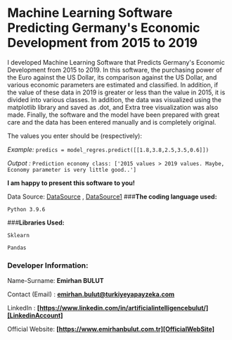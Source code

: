 # **Machine Learning Software Predicting Germany's Economic Development from 2015 to 2019**
I developed Machine Learning Software that Predicts Germany's Economic Development from 2015 to 2019. In this software, the purchasing power of the Euro against the US Dollar, its comparison against the US Dollar, and various economic parameters are estimated and classified. In addition, if the value of these data in 2019 is greater or less than the value in 2015, it is divided into various classes. In addition, the data was visualized using the matplotlib library and saved as .dot, and Extra tree visualization was also made. Finally, the software and the model have been prepared with great care and the data has been entered manually and is completely original.

The values you enter should be (respectively):


_Example:_ `predics = model_regres.predict([[1.8,3.8,2.5,3.5,0.6]])`

_Outpot :_ `Prediction economy class: ['2015 values > 2019 values. Maybe, Economy parameter is very little good..']`

**I am happy to present this software to you!**

Data Source: [DataSource] , [DataSource1]
###**The coding language used:**

`Python 3.9.6`

###**Libraries Used:**

`Sklearn`

`Pandas`

### **Developer Information:**

Name-Surname: **Emirhan BULUT**

Contact (Email) : **emirhan.bulut@turkiyeyapayzeka.com**

LinkedIn : **[https://www.linkedin.com/in/artificialintelligencebulut/][LinkedinAccount]**

[LinkedinAccount]: https://www.linkedin.com/in/artificialintelligencebulut/

Official Website: **[https://www.emirhanbulut.com.tr][OfficialWebSite]**

[OfficialWebSite]: https://www.emirhanbulut.com.tr

[DataSource]: https://data.oecd.org/

[DataSource1]: https://www.focus-economics.com/
